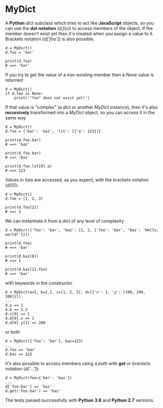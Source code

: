 # MyDict

A **Python** _dict_ subclass which tries to act like **JavaScript** objects, so you can use the **dot notation** (_d.foo_) to access members of the object. If the member doesn't exist yet then it's created when you assign a value to it. Brackets notation (_d['foo']_) is also possible.

    d = MyDict()
    d.foo = 'bar'

    print(d.foo)
    # ==> 'bar'

If you try to get the value of a non-existing member then a _None_ value is returned

    d = MyDict()
    if d.foo is None:
        print('"foo" does not exist yet!')

If that value is "complex" (a _dict_ or another _MyDict_ instance), then it's also **recursively** transformed into a _MyDict_ object, so you can access it in the same way

    d = MyDict()
    d.foo = {'bar': 'baz', 'lst': [{'a': 123}]}

    print(d.foo.bar)
    # ==> 'baz'

    print(d.foo.bar)
    # ==> 'baz'

    print(d.foo.lst[0].a)
    # ==> 123

Values in lists are accessed, as you expect, with the brackets notation (_d[0]_):

    d = MyDict()
    d.foo = [1, 2, 3]

    print(d.foo[2])
    # ==> 3

We can instantiate it from a _dict_ of any level of complexity

    d = MyDict({'foo': 'bar', 'baz': [1, 2, {'foo': 'bar', 'baz': 'Hello, world!'}}])

    print(d.foo)
    # ==> 'bar'

    print(d.baz[0])
    # ==> 1

    print(d.baz[2].foo)
    # ==> 'bar'

with keywords in the _constructor_

    d = MyDict(a=1, b=2.2, c=[1, 2, 3], d=[{'x': 1, 'y': [100, 200, 300]}])
    ...
    d.a == 1
    d.b == 2.2
    d.c[0] == 1
    d.d[0].x == 1
    d.d[0].y[1] == 200

or both

    d = MyDict({'foo': 'bar'}, baz=123)
    ...
    d.foo == 'bar'
    d.baz == 123

It's also possible to access members using a _path_ with **get** or _brackets notation_ (_d['...']_):

    d = MyDict(foo={'bar': 'baz'})
    ...
    d['foo.bar'] == 'baz'
    d.get('foo.bar') == 'baz'

The tests passed successfully with **Python 3.6** and **Python 2.7** versions.
